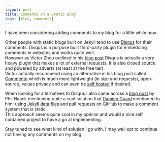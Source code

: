 ```yaml
---
layout: post
title: Comments on a Static Blog
tags: [blog, comments]
---
```


I have been considering adding comments to my blog for a little while now.

Other people with static blogs built on Jekyll tend to use 
[Disqus](https://disqus.com/) for their comments.
Disqus is a purpose built third-party plugin for embedding comments 
in websites and works quite well.  
However as Victor Zhou outlined in his 
[blog post](https://victorzhou.com/blog/replacing-disqus/) Disqus is actually 
a very heavy plugin that makes a lot of external requests. It is also closed 
source and powered by adverts (at least at the free tier).  
Victor actually recommend using an alternative in his blog post called 
[Commento](https://commento.io/) which is much more lightweight (in size and 
requests), open-source, values privacy and can even be 
[self hosted](https://docs.commento.io/installation/self-hosting/) if desired.

When looking for alternatives to Disqus I also came across a 
[blog post](https://haacked.com/archive/2018/06/24/comments-for-jekyll-blogs/) 
by Phil Haack mentioning quite a cool solution that 
[Damien Guard](https://damieng.com/blog/2018/05/28/wordpress-to-jekyll-comments) 
mentioned to him; using [Jekyll data files](https://jekyllrb.com/docs/datafiles/) 
and pull requests on GitHub to make a comment system that is static.  
This approach seems quite cool in my opinion and would a nice self contained 
project to have a go at implementing.

Stay tuned to see what kind of solution I go with. I may well opt to continue 
not having any comments on my blog.
